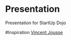 Presentation
============

Presentation for StartUp Dojo

#Inspiration
[Vincent Jousse](https://github.com/vjousse "vjousse")

